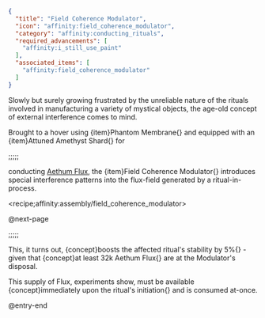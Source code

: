 ```json
{
  "title": "Field Coherence Modulator",
  "icon": "affinity:field_coherence_modulator",
  "category": "affinity:conducting_rituals",
  "required_advancements": [
    "affinity:i_still_use_paint"
  ],
  "associated_items": [
    "affinity:field_coherence_modulator"
  ]
}
```

Slowly but surely growing frustrated by the unreliable nature of the rituals involved
in manufacturing a variety of mystical objects, the age-old concept of external interference comes to mind.


Brought to a hover using {item}Phantom Membrane{} and equipped with an {item}Attuned Amethyst Shard{}
for

;;;;;

conducting [Aethum Flux](^affinity:aethum_flux), the {item}Field Coherence Modulator{} introduces special
interference patterns into the flux-field generated by a ritual-in-process.

<recipe;affinity:assembly/field_coherence_modulator>


@next-page

;;;;;

This, it turns out, {concept}boosts the affected ritual's stability by 5%{} - given that 
{concept}at least 32k Aethum Flux{} are at the Modulator's disposal.


This supply of Flux, experiments show, must be available {concept}immediately upon the ritual's initiation{}
and is consumed at-once.

@entry-end